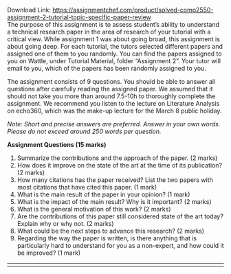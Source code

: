 Download Link: https://assignmentchef.com/product/solved-comp2550-assignment-2-tutorial-topic-specific-paper-review
<br>
The purpose of this assignment is to assess student’s ability to understand a technical research paper in the area of research of your tutorial with a critical view. While assignment 1 was about going broad, this assignment is about going deep. For each tutorial, the tutors selected different papers and assigned one of them to you randomly. You can find the papers assigned to you on Wattle, under Tutorial Material, folder “Assignment 2”. Your tutor will email to you, which of the papers has been randomly assigned to you.




The assignment consists of 9 questions. You should be able to answer all questions after carefully reading the assigned paper. We assumed that it should not take you more than around 7.5-10h to thoroughly complete the assignment. We recommend you listen to the lecture on Literature Analysis on echo360, which was the make-up lecture for the March 8 public holiday.




<em>Note: Short and precise answers are preferred. Answer in your own words. Please do not exceed around 250 words per question. </em>




<strong>Assignment Questions (15 marks) </strong>

<strong> </strong>

<ol>

 <li>Summarize the contributions and the approach of the paper. (2 marks)</li>

 <li>How does it improve on the state of the art at the time of its publication? (2 marks)</li>

 <li>How many citations has the paper received? List the two papers with most citations that have cited this paper. (1 mark)</li>

 <li>What is the main result of the paper in your opinion? (1 mark)</li>

 <li>What is the impact of the main result? Why is it important? (2 marks)</li>

 <li>What is the general motivation of this work? (2 marks)</li>

 <li>Are the contributions of this paper still considered state of the art today? Explain why or why not. (2 marks)</li>

 <li>What could be the next steps to advance this research? (2 marks)</li>

 <li>Regarding the way the paper is written, is there anything that is particularly hard to understand for you as a non-expert, and how could it be improved? (1 mark)</li>

</ol>

<table width="571">

 <tbody>

  <tr>

   <td width="571"> </td>

  </tr>

 </tbody>

</table>



